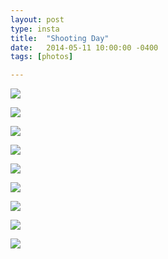 ```yaml
---
layout: post
type: insta
title:  "Shooting Day"
date:   2014-05-11 10:00:00 -0400
tags: [photos]

---
```


[![](https://farm5.staticflickr.com/4879/32074907568_eb5ba79a48_o_d.jpg)](https://farm5.staticflickr.com/4879/32074907568_eb5ba79a48_o_d.jpg)

[![](https://farm5.staticflickr.com/4905/45221876334_b91224792c_o_d.jpg)](https://farm5.staticflickr.com/4905/45221876334_b91224792c_o_d.jpg)

[![](https://farm5.staticflickr.com/4858/32074907668_070c8db054_o_d.jpg)](https://farm5.staticflickr.com/4858/32074907668_070c8db054_o_d.jpg)

[![](https://farm5.staticflickr.com/4830/45221876374_d89361bccc_o_d.jpg)](https://farm5.staticflickr.com/4830/45221876374_d89361bccc_o_d.jpg)

[![](https://farm5.staticflickr.com/4910/32074907738_0007592989_o_d.jpg)](https://farm5.staticflickr.com/4910/32074907738_0007592989_o_d.jpg)

[![](https://farm5.staticflickr.com/4808/45221876424_e9f4d1f50a_o_d.jpg)](https://farm5.staticflickr.com/4808/45221876424_e9f4d1f50a_o_d.jpg)

[![](https://farm5.staticflickr.com/4824/32074907798_106c8cd0e3_o_d.jpg)](https://farm5.staticflickr.com/4824/32074907798_106c8cd0e3_o_d.jpg)

[![](https://farm5.staticflickr.com/4894/45221876494_f99ffa587b_o_d.jpg)](https://farm5.staticflickr.com/4894/45221876494_f99ffa587b_o_d.jpg)

[![](https://farm5.staticflickr.com/4822/32074907848_9bf0338ec8_o_d.jpg)](https://farm5.staticflickr.com/4822/32074907848_9bf0338ec8_o_d.jpg)
